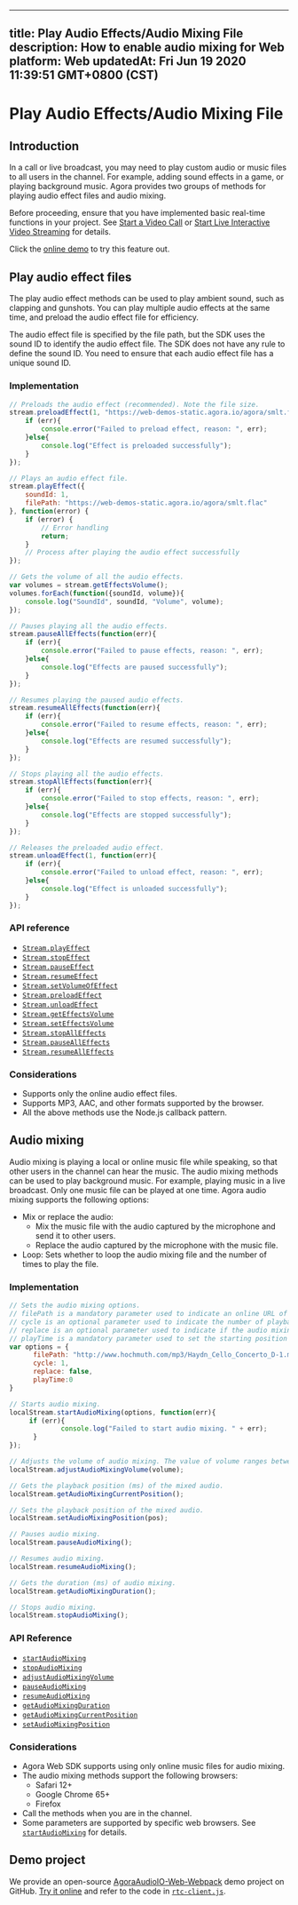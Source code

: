 
---
title: Play Audio Effects/Audio Mixing File
description: How to enable audio mixing for Web
platform: Web
updatedAt: Fri Jun 19 2020 11:39:51 GMT+0800 (CST)
---
# Play Audio Effects/Audio Mixing File
## Introduction

In a call or live broadcast, you may need to play custom audio or music files to all users in the channel. For example, adding sound effects in a game, or playing background music. Agora provides two groups of methods for playing audio effect files and audio mixing.

Before proceeding, ensure that you have implemented basic real-time functions in your project. See [Start a Video Call](../../en/Voice/start_call_web.md) or [Start Live Interactive Video Streaming](../../en/Voice/start_live_web.md) for details.


<div class="alert info">Click the <a href="https://webdemo.agora.io/agora-web-showcase/examples/AgoraAudioIO-Web/">online demo</a> to try this feature out.</div>

## Play audio effect files

The play audio effect methods can be used to play ambient sound, such as clapping and gunshots. You can play multiple audio effects at the same time, and preload the audio effect file for efficiency.

The audio effect file is specified by the file path, but the SDK uses the sound ID to identify the audio effect file. The SDK does not have any rule to define the sound ID. You need to ensure that each audio effect file has a unique sound ID.

### Implementation


```javascript
// Preloads the audio effect (recommended). Note the file size.
stream.preloadEffect(1, "https://web-demos-static.agora.io/agora/smlt.flac", function(err){
    if (err){
        console.error("Failed to preload effect, reason: ", err);
    }else{
        console.log("Effect is preloaded successfully");
    }
});

// Plays an audio effect file.
stream.playEffect({
    soundId: 1,
    filePath: "https://web-demos-static.agora.io/agora/smlt.flac"
}, function(error) {
    if (error) {
        // Error handling
        return;
    }
    // Process after playing the audio effect successfully
});

// Gets the volume of all the audio effects. 
var volumes = stream.getEffectsVolume();
volumes.forEach(function({soundId, volume}){
    console.log("SoundId", soundId, "Volume", volume);
});

// Pauses playing all the audio effects.
stream.pauseAllEffects(function(err){
    if (err){
        console.error("Failed to pause effects, reason: ", err);
    }else{
        console.log("Effects are paused successfully");
    }
});

// Resumes playing the paused audio effects.
stream.resumeAllEffects(function(err){
    if (err){
        console.error("Failed to resume effects, reason: ", err);
    }else{
        console.log("Effects are resumed successfully");
    }
});

// Stops playing all the audio effects.
stream.stopAllEffects(function(err){
    if (err){
        console.error("Failed to stop effects, reason: ", err);
    }else{
        console.log("Effects are stopped successfully");
    }
});

// Releases the preloaded audio effect.
stream.unloadEffect(1, function(err){
    if (err){
        console.error("Failed to unload effect, reason: ", err);
    }else{
        console.log("Effect is unloaded successfully");
    }
});
```

### API reference

- [`Stream.playEffect`](https://docs.agora.io/en/Voice/API%20Reference/web/v2.6/interfaces/agorartc.stream.html?transId=2.6#playeffect)
- [`Stream.stopEffect`](https://docs.agora.io/en/Voice/API%20Reference/web/v2.6/interfaces/agorartc.stream.html?transId=2.6#stopeffect)
- [`Stream.pauseEffect`](https://docs.agora.io/en/Voice/API%20Reference/web/v2.6/interfaces/agorartc.stream.html?transId=2.6#pauseeffect)
- [`Stream.resumeEffect`](https://docs.agora.io/en/Voice/API%20Reference/web/v2.6/interfaces/agorartc.stream.html?transId=2.6#resumeeffect)
- [`Stream.setVolumeOfEffect`](https://docs.agora.io/en/Voice/API%20Reference/web/v2.6/interfaces/agorartc.stream.html?transId=2.6#setvolumeofeffect)
- [`Stream.preloadEffect`](https://docs.agora.io/en/Voice/API%20Reference/web/v2.6/interfaces/agorartc.stream.html?transId=2.6#preloadeffect)
- [`Stream.unloadEffect`](https://docs.agora.io/en/Voice/API%20Reference/web/v2.6/interfaces/agorartc.stream.html?transId=2.6#unloadeffect)
- [`Stream.getEffectsVolume`](https://docs.agora.io/en/Voice/API%20Reference/web/v2.6/interfaces/agorartc.stream.html?transId=2.6#geteffectsvolume)
- [`Stream.setEffectsVolume`](https://docs.agora.io/en/Voice/API%20Reference/web/v2.6/interfaces/agorartc.stream.html?transId=2.6#seteffectsvolume)
- [`Stream.stopAllEffects`](https://docs.agora.io/en/Voice/API%20Reference/web/v2.6/interfaces/agorartc.stream.html?transId=2.6#stopalleffects)
- [`Stream.pauseAllEffects`](https://docs.agora.io/en/Voice/API%20Reference/web/v2.6/interfaces/agorartc.stream.html?transId=2.6#pausealleffects)
- [`Stream.resumeAllEffects`](https://docs.agora.io/en/Voice/API%20Reference/web/v2.6/interfaces/agorartc.stream.html?transId=2.6#resumealleffects)

### Considerations

- Supports only the online audio effect files.
- Supports MP3, AAC, and other formats supported by the browser.
- All the above methods use the Node.js callback pattern.

## Audio mixing

Audio mixing is playing a local or online music file while speaking, so that other users in the channel can hear the music. The audio mixing methods can be used to play background music. For example, playing music in a live broadcast. Only one music file can be played at one time. 
Agora audio mixing supports the following options:

- Mix or replace the audio: 
	- Mix the music file with the audio captured by the microphone and send it to other users.
	- Replace the audio captured by the microphone with the music file.
- Loop: Sets whether to loop the audio mixing file and the number of times to play the file.

### Implementation

```javascript
// Sets the audio mixing options.
// filePath is a mandatory parameter used to indicate an online URL of the mixing audio.
// cycle is an optional parameter used to indicate the number of playback loops and it needs to be a positive integer. The web browser needs to be Google Chrome 65+.
// replace is an optional parameter used to indicate if the audio mixing replaces the original audio. 
// playTime is a mandatory parameter used to set the starting position of mixing audio playback. 0 means playing the mixing file from the beginning.
var options = {
      filePath: "http://www.hochmuth.com/mp3/Haydn_Cello_Concerto_D-1.mp3", 
      cycle: 1, 
      replace: false, 
      playTime:0 
}

// Starts audio mixing.
localStream.startAudioMixing(options, function(err){
     if (err){
             console.log("Failed to start audio mixing. " + err);
      }
});

// Adjusts the volume of audio mixing. The value of volume ranges between 1 and 100.
localStream.adjustAudioMixingVolume(volume);

// Gets the playback position (ms) of the mixed audio.
localStream.getAudioMixingCurrentPosition();

// Sets the playback position of the mixed audio.
localStream.setAudioMixingPosition(pos);

// Pauses audio mixing.
localStream.pauseAudioMixing();

// Resumes audio mixing.
localStream.resumeAudioMixing();

// Gets the duration (ms) of audio mixing. 
localStream.getAudioMixingDuration();

// Stops audio mixing.
localStream.stopAudioMixing();
```

### API Reference

- [`startAudioMixing`](https://docs.agora.io/en/Voice/API%20Reference/web/interfaces/agorartc.stream.html#startaudiomixing)
- [`stopAudioMixing`](https://docs.agora.io/en/Voice/API%20Reference/web/interfaces/agorartc.stream.html#stopaudiomixing)
- [`adjustAudioMixingVolume`](https://docs.agora.io/en/Voice/API%20Reference/web/interfaces/agorartc.stream.html#adjustaudiomixingvolume)
- [`pauseAudioMixing`](https://docs.agora.io/en/Voice/API%20Reference/web/interfaces/agorartc.stream.html#pauseaudiomixing)
- [`resumeAudioMixing`](https://docs.agora.io/en/Voice/API%20Reference/web/interfaces/agorartc.stream.html#resumeaudiomixing)
- [`getAudioMixingDuration`](https://docs.agora.io/en/Voice/API%20Reference/web/interfaces/agorartc.stream.html#getaudiomixingduration)
- [`getAudioMixingCurrentPosition`](https://docs.agora.io/en/Voice/API%20Reference/web/interfaces/agorartc.stream.html#getaudiomixingcurrentposition)
- [`setAudioMixingPosition`](https://docs.agora.io/en/Voice/API%20Reference/web/interfaces/agorartc.stream.html#setaudiomixingposition)

### Considerations

- Agora Web SDK supports using only online music files for audio mixing.
- The audio mixing methods support the following browsers:
  - Safari 12+
  - Google Chrome 65+
  - Firefox
- Call the methods when you are in the channel.
- Some parameters are supported by specific web browsers. See [`startAudioMixing`](https://docs.agora.io/en/Voice/API%20Reference/web/interfaces/agorartc.stream.html#startaudiomixing) for details.

## Demo project

We provide an open-source [AgoraAudioIO-Web-Webpack](https://github.com/AgoraIO/Advanced-Audio/tree/master/Web/AgoraAudioIO-Web-Webpack) demo project on GitHub. [Try it online](https://webdemo.agora.io/agora-web-showcase/examples/AgoraAudioIO-Web/) and refer to the code in [`rtc-client.js`](https://github.com/AgoraIO/Advanced-Audio/blob/master/Web/AgoraAudioIO-Web-Webpack/src/rtc-client.js).
